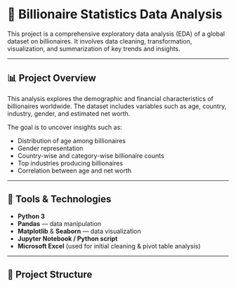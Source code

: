 # 💼 Billionaire Statistics Data Analysis

This project is a comprehensive exploratory data analysis (EDA) of a global dataset on billionaires. It involves data cleaning, transformation, visualization, and summarization of key trends and insights.

---

## 📊 Project Overview

This analysis explores the demographic and financial characteristics of billionaires worldwide. The dataset includes variables such as age, country, industry, gender, and estimated net worth.

The goal is to uncover insights such as:
- Distribution of age among billionaires
- Gender representation
- Country-wise and category-wise billionaire counts
- Top industries producing billionaires
- Correlation between age and net worth

---

## 🔧 Tools & Technologies

- **Python 3**
- **Pandas** — data manipulation
- **Matplotlib** & **Seaborn** — data visualization
- **Jupyter Notebook / Python script**
- **Microsoft Excel** (used for initial cleaning & pivot table analysis)

---

## 📁 Project Structure

